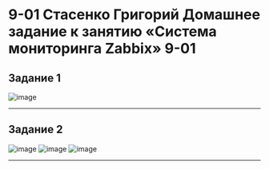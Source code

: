# 9-01 Стасенко Григорий Домашнее задание к занятию «Система мониторинга Zabbix» 9-01

## Задание 1
![image](https://github.com/Nightnek/git-9-1-hw/assets/127677631/d1f61f35-0233-4786-a91d-1c168c6b72b4)


---

## Задание 2
![image](https://github.com/Nightnek/git-9-1-hw/assets/127677631/473a8beb-2251-4823-8e24-fc71a498b416)
![image](https://github.com/Nightnek/git-9-1-hw/assets/127677631/25cc1add-d115-45cd-8382-5fc3ee2f4c90)
![image](https://github.com/Nightnek/git-9-1-hw/assets/127677631/3b1ec966-b2dc-473d-8230-4750ec82347b)



---

